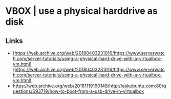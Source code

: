 # VBOX \| use a physical harddrive as disk

## Links

* [https://web.archive.org/web/20180403231016/https://www.serverwatch.com/server-tutorials/using-a-physical-hard-drive-with-a-virtualbox-vm.html](https://web.archive.org/web/20180403231016/https://www.serverwatch.com/server-tutorials/using-a-physical-hard-drive-with-a-virtualbox-vm.html)
* https://web.archive.org/web/20161119190148/http://askubuntu.com:80/questions/693719/how-to-boot-from-a-usb-drive-in-virtualbox




